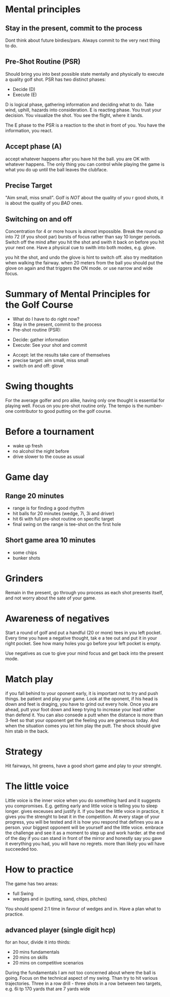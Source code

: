 # Mental principles
## Stay in the present, commit to the process
Dont think about future birdies/pars. Always commit to the very next thing to do.
## Pre-Shot Routine (PSR)
Should bring you into best possible state mentally and physically to execute a quality golf shot.
PSR has two distinct phases:
* Decide (D)
* Execute (E)

D is logical phase, gathering information and deciding what to do. Take wind, uphill, hazards into consideration. E is reacting phase. You trust your decision. You visualize the shot. You see the flight, where it lands.

The E phase to the PSR is a reaction to the shot in front of you. You have the information, you react.

## Accept phase (A)
accept whatever happens after you have hit the ball. you are OK with whatever happens. The only thing you can control while playing the game is what you do up until the ball leaves the clubface.

## Precise Target
"Aim small, miss small".
Golf is *NOT* about the quality of you r good shots, it is about the quality of you *BAD* ones.

## Switching on and off
Concentration for 4 or more hours is almost impossible. Break the round up into 72 (if you shoot par) bursts of focus rather than say 10 longer periods. Switch off the mind after you hit the shot and swith it back on before you hit your next one. Have a physical cue to swith into both modes, e.g. glove.

you hit the shot, and undo the glove is hint to switch off. also try meditation when walking the fairway. when 20 meters from the ball you should put the glove on again and that triggers the ON mode. or use narrow and wide focus.

# Summary of Mental Principles for the Golf Course
* What do I have to do right now?
* Stay in the present, commit to the process
* Pre-shot routine (PSR):
 - Decide: gather information
 - Execute: See your shot and commit
* Accept: let the results take care of themselves
* precise target: aim small, miss small
* switch on and off: glove

# Swing thoughts
For the average golfer and pro alike, having only one thought is essential for playing well.
Focus on you pre-shot routine only. The tempo is the number-one contributor to good putting on the golf course.

# Before a tournament
* wake up fresh
* no alcohol the night before
* drive slower to the couse as usual

# Game day
## Range 20 minutes
* range is for finding a good rhythm
* hit balls for 20 minutes (wedge, 7i, 3i and driver)
* hit 6i with full pre-shot routine on specific target
* final swing on the range is tee-shot on the first hole
## Short game area 10 minutes
* some chips
* bunker shots

# Grinders
Remain in the present, go through you process as each shot presents itself, and not worry about the sate of your game.

# Awareness of negatives
Start a round of golf and put a handful (20 or more) tees in you left pocket. Every time you have a negative thought, tak e a tee out and put it in your right pocket. See how many holes you go before your left pocket is empty.

Use negatives as cue to give your mind focus and get back into the present mode.

# Match play
if you fall behind to your oponent early, it is important not to try and push things. be patient and play your game.
Look at the oponent, if his head is down and feet is draging, you have to grind out every hole.
Once you are ahead, putt your foot down and keep trying to increase your lead rather than defend it.
You can also consede a putt when the distance is more than 3-feet so that your opponent get the feeling you are generous today. And when the situation comes you let him play the putt. The shock should give him stab in the back.

# Strategy
Hit fairways, hit greens, have a good short game and play to your strenght.

# The little voice
Little voice is the inner voice when you do something hard and it suggests you compromises. E.g. getting early and little voice is telling you to sleep longer. gives exceuses and justify it.
If you beat the little voice in practice, it gives you the strenght to beat it in the competition. At every stage of your progress, you will be tested and it is how you respond that defines you as a person. your biggest opponent will be yourself and the little voice. embrace the challenge and see it as a moment to step up and work harder. at the end of the day if you can stand in front of the mirror and honestly say you gave it everything you had, you will have no regrets. more than likely you wll have succeeded too.

# How to practice
The game has two areas:
* full Swing
* wedges and in (putting, sand, chips, pitches)

You should spend 2:1 time in favour of wedges and in. Have a plan what to practice.

## advanced player (single digit hcp)
for an hour, divide it into thirds:
* 20 mins fundamentals
* 20 mins on skills
* 20 mins on competitive scenarios

During the fundamentals I am not too concerned about where the ball is going. Focus on the technical aspect of my swing.
Than try to hit various trajectories.
Three in a row drill - three shots in a row between two targets, e.g. 6i tp 170 yards that are 7 yards wide
